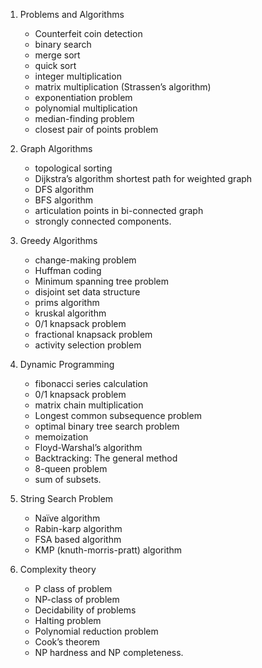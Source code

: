 1. Problems and Algorithms

   - Counterfeit coin detection
   - binary search
   - merge sort
   - quick sort
   - integer multiplication
   - matrix multiplication (Strassen’s algorithm)
   - exponentiation problem
   - polynomial multiplication
   - median-finding problem
   - closest pair of points problem

2. Graph Algorithms

   - topological sorting
   - Dijkstra’s algorithm shortest path for weighted graph
   - DFS algorithm
   - BFS algorithm
   - articulation points in bi-connected graph
   - strongly connected components.

3. Greedy Algorithms

   - change-making problem
   - Huffman coding
   - Minimum spanning tree problem
   - disjoint set data structure
   - prims algorithm
   - kruskal algorithm
   - 0/1 knapsack problem
   - fractional knapsack problem
   - activity selection problem

4. Dynamic Programming

   - fibonacci series calculation
   - 0/1 knapsack problem
   - matrix chain multiplication
   - Longest common subsequence problem
   - optimal binary tree search problem
   - memoization
   - Floyd-Warshal’s algorithm
   - Backtracking: The general method
   - 8-queen problem
   - sum of subsets.

5. String Search Problem

   - Naïve algorithm
   - Rabin-karp algorithm
   - FSA based algorithm
   - KMP (knuth-morris-pratt) algorithm

6. Complexity theory

   - P class of problem
   - NP-class of problem
   - Decidability of problems
   - Halting problem
   - Polynomial reduction problem
   - Cook’s theorem
   - NP hardness and NP completeness.
